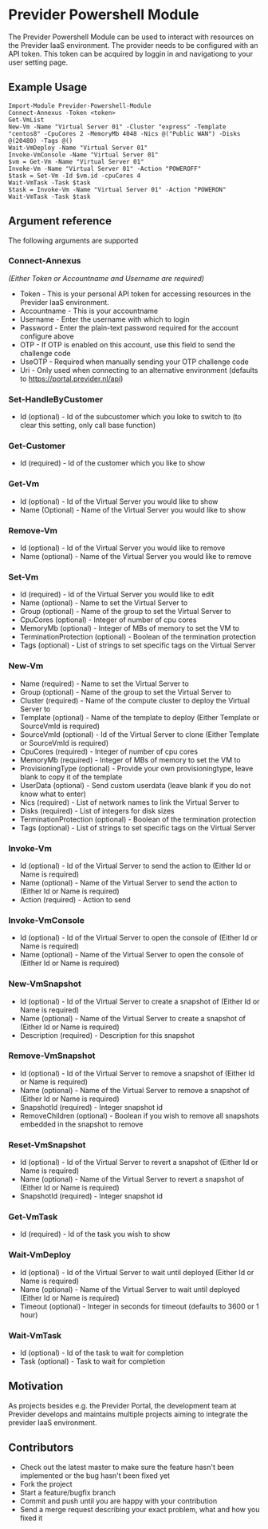 # Previder Powershell Module
The Previder Powershell Module can be used to interact with resources on the Previder IaaS environment. 
The provider needs to be configured with an API token. This token can be acquired by loggin in and navigationg to your user setting page.

## Example Usage

```
Import-Module Previder-Powershell-Module
Connect-Annexus -Token <token>
Get-VmList
New-Vm -Name "Virtual Server 01" -Cluster "express" -Template "centos8" -CpuCores 2 -MemoryMb 4048 -Nics @("Public WAN") -Disks @(20480) -Tags @()
Wait-VmDeploy -Name "Virtual Server 01"
Invoke-VmConsole -Name "Virtual Server 01"
$vm = Get-Vm -Name "Virtual Server 01"
Invoke-Vm -Name "Virtual Server 01" -Action "POWEROFF"
$task = Set-Vm -Id $vm.id -cpuCores 4
Wait-VmTask -Task $task
$task = Invoke-Vm -Name "Virtual Server 01" -Action "POWERON"
Wait-VmTask -Task $task
```

## Argument reference

The following arguments are supported

### Connect-Annexus

*(Either Token or Accountname and Username are required)*
- Token -  This is your personal API token for accessing resources in the Previder IaaS environment.
- Accountname - This is your accountname
- Username - Enter the username with which to login
- Password - Enter the plain-text password required for the account configure above
- OTP - If OTP is enabled on this account, use this field to send the challenge code
- UseOTP - Required when manually sending your OTP challenge code
- Uri - Only used when connecting to an alternative environment (defaults to https://portal.previder.nl/api)

### Set-HandleByCustomer
- Id (optional) - Id of the subcustomer which you loke to switch to (to clear this setting, only call base function)

### Get-Customer
- Id (required) - Id of the customer which you like to show

### Get-Vm
- Id (optional) - Id of the Virtual Server you would like to show
- Name (Optional) - Name of the Virtual Server you would like to show

### Remove-Vm
- Id (optional) - Id of the Virtual Server you would like to remove
- Name (optional) - Name of the Virtual Server you would like to remove

### Set-Vm
- Id (required) - Id of the Virtual Server you would like to edit
- Name (optional) - Name to set the Virtual Server to
- Group (optional) - Name of the group to set the Virtual Server to
- CpuCores (optional) - Integer of number of cpu cores
- MemoryMb (optional) - Integer of MBs of memory to set the VM to
- TerminationProtection (optional) - Boolean of the termination protection
- Tags (optional) - List of strings to set specific tags on the Virtual Server

### New-Vm
- Name (required) - Name to set the Virtual Server to
- Group (optional) - Name of the group to set the Virtual Server to
- Cluster (required) - Name of the compute cluster to deploy the Virtual Server to
- Template (optional) - Name of the template to deploy (Either Template or SourceVmId is required)
- SourceVmId (optional) - Id of the Virtual Server to clone (Either Template or SourceVmId is required)
- CpuCores (required) - Integer of number of cpu cores
- MemoryMb (required) - Integer of MBs of memory to set the VM to
- ProvisioningType (optional) - Provide your own provisioningtype, leave blank to copy it of the template
- UserData (optional) - Send custom userdata (leave blank if you do not know what to enter)
- Nics (required) - List of network names to link the Virtual Server to
- Disks (required) - List of integers for disk sizes
- TerminationProtection (optional) - Boolean of the termination protection
- Tags (optional) - List of strings to set specific tags on the Virtual Server

### Invoke-Vm
- Id (optional) - Id of the Virtual Server to send the action to (Either Id or Name is required)
- Name (optional) - Name of the Virtual Server to send the action to (Either Id or Name is required)
- Action (required) - Action to send

### Invoke-VmConsole
- Id (optional) - Id of the Virtual Server to open the console of (Either Id or Name is required)
- Name (optional) - Name of the Virtual Server to open the console of (Either Id or Name is required)

### New-VmSnapshot
- Id (optional) - Id of the Virtual Server to create a snapshot of (Either Id or Name is required)
- Name (optional) - Name of the Virtual Server to create a snapshot of (Either Id or Name is required)
- Description (required) - Description for this snapshot

### Remove-VmSnapshot
- Id (optional) - Id of the Virtual Server to remove a snapshot of (Either Id or Name is required)
- Name (optional) - Name of the Virtual Server to remove a snapshot of (Either Id or Name is required)
- SnapshotId (required) - Integer snapshot id
- RemoveChildren (optional) - Boolean if you wish to remove all snapshots embedded in the snapshot to remove

### Reset-VmSnapshot
- Id (optional) - Id of the Virtual Server to revert a snapshot of (Either Id or Name is required)
- Name (optional) - Name of the Virtual Server to revert a snapshot of (Either Id or Name is required)
- SnapshotId (required) - Integer snapshot id

### Get-VmTask
- Id (required) - Id of the task you wish to show

### Wait-VmDeploy
- Id (optional) - Id of the Virtual Server to wait until deployed (Either Id or Name is required)
- Name (optional) - Name of the Virtual Server to wait until deployed (Either Id or Name is required)
- Timeout (optional) - Integer in seconds for timeout (defaults to 3600 or 1 hour)

### Wait-VmTask
- Id (optional) - Id of the task to wait for completion
- Task (optional) - Task to wait for completion


## Motivation

As projects besides e.g. the Previder Portal, the development team at Previder develops and maintains multiple projects aiming to integrate the previder IaaS environment.

## Contributors

* Check out the latest master to make sure the feature hasn't been implemented or the bug hasn't been fixed yet
* Fork the project
* Start a feature/bugfix branch
* Commit and push until you are happy with your contribution
* Send a merge request describing your exact problem, what and how you fixed it
